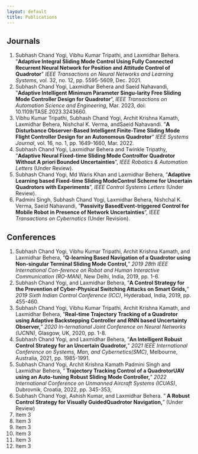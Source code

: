 ```yaml
---
layout: default
title: Publications
---
```

<script type="text/javascript" async
  src="https://cdnjs.cloudflare.com/ajax/libs/mathjax/2.7.7/MathJax.js?config=TeX-MML-AM_CHTML">
</script>

## Journals

<ol>
<!--  1 -->
  <li> <a class="highlighted">Subhash Chand Yogi</a>, Vibhu Kumar Tripathi, and Laxmidhar Behera. ”<b>Adaptive Integral Sliding Mode Control Using Fully Connected Recurrent Neural Network for Position and Attitude Control of Quadrotor</b>” <i>IEEE Transactions on Neural Networks and Learning Systems</i>, vol. 32, no. 12, pp. 5595-5609, Dec. 2021. </li>
<!--  2 -->
  <li> <a class="highlighted">Subhash Chand Yogi</a>, Laxmidhar Behera and Saeid Nahavandi, ”<b>Adaptive Intelligent Minimum Parameter Singu-larity Free Sliding Mode Controller Design for Quadrotor</b>”, <i>IEEE Transactions on Automation Science and Engineering</i>, Mar. 2023, doi: 10.1109/TASE.2023.3243660.</li>
<!--  3 -->
  <li> Vibhu Kumar Tripathi, <a class="highlighted">Subhash Chand Yogi</a>, Archit Krishna Kamath, Laxmidhar Behera, Nishchal K. Verma, andSaeid Nahavandi. ”<b>A Disturbance Observer-Based Intelligent Finite-Time Sliding Mode Flight Controller Design for an Autonomous Quadrotor</b>” <i>IEEE Systems Journal</i>, vol. 16, no. 1, pp. 1649-1660, Mar. 2022.</li>
<!--  4 -->
  <li> <a class="highlighted">Subhash Chand Yogi</a>, Laxmidhar Behera and Twinkle Tripathy, ”<b>Adaptive Neural Fixed-time Sliding Mode Controlfor Quadrotor Without A priori Bounded Uncertainties</b>”, <i>IEEE Robotics & Automation Letters </i> (Under Review).</li>
<!--  5 -->
  <li> <a class="highlighted">Subhash Chand Yogi</a>, Md Waris Khan and Laxmidhar Behera, ”<b>Adaptive Learning based Fixed-time Sliding ModeControl Scheme for Uncertain Quadrotors with Experiments</b>”, <i>IEEE Control Systems Letters </i> (Under Review).</li>
<!--  6 -->
  <li> Padmini Singh, <a class="highlighted">Subhash Chand Yogi</a>, Laxmidhar Behera, Nishchal K. Verma, Saeid Nahavandi, ”<b>Passivity BasedEvent-triggered Control for Mobile Robot in Presence of Network Uncertainties</b>”, <i>IEEE Transactions on Cybernatics </i> (Under Revision).</li>
</ol>


## Conferences
<ol class="square-bracket-list">
<!--  1 -->
  <li> <a class="highlighted">Subhash Chand Yogi</a>, Vibhu Kumar Tripathi, Archit Krishna Kamath, and Laxmidhar Behera, ”<b>Q-learning Based Navigation of a Quadrotor using Non-singular Terminal Sliding Mode Control,</b>” <i>2019 28th IEEE International Con-ference on Robot and Human Interactive Communication (RO-MAN)</i>, New Delhi, India, 2019, pp. 1-6. </li>
<!--  2 -->
  <li> <a class="highlighted">Subhash Chand Yogi</a>, and Laxmidhar Behera, ”<b>A Control Strategy for the Prevention of Cyber-Physical Switching Attacks on Smart Grids,</b>” <i>2019 Sixth Indian Control Conference (ICC)</i>, Hyderabad, India, 2019, pp. 455-460.</li>
<!--  3 -->
  <li> <a class="highlighted">Subhash Chand Yogi</a>, Vibhu Kumar Tripathi, Archit Krishna Kamath, and Laxmidhar Behera, ”<b>Real-time Trajectory Tracking of a Quadrotor using Adaptive Backstepping Controller and RNN based Uncertainty Observer,</b>” <i>2020 In-ternational Joint Conference on Neural Networks (IJCNN)</i>, Glasgow, UK, 2020, pp. 1-8.</li>
<!--  4 -->
  <li> <a class="highlighted">Subhash Chand Yogi</a>, and Laxmidhar Behera, ”<b>An Intelligent Robust Control Strategy for an Uncertain Quadrotor,</b>” <i>2021 IEEE International Conference on Systems, Man, and Cybernetics(SMC)</i>, Melbourne, Australia, 2021, pp. 1985-1991.</li>
<!--  5 -->
  <li> <a class="highlighted">Subhash Chand Yogi</a>, Archit Krishna Kamath Padmini Singh and Laxmidhar Behera, ”<b> Trajectory Tracking Control of a QuadrotorUAV using an Auto-tuning Robust Sliding Mode Controller,</b>” <i>2022 International Conference on Unmanned Aircraft Systems (ICUAS)</i>, Dubrovnik, Croatia, 2022, pp. 345-353,</li>
<!--  6 -->
  <li> <a class="highlighted">Subhash Chand Yogi</a>, Ashish Kumar, and Laxmidhar Behera. ”<b> A Robust Control Strategy for Visually GuidedQuadrotor Navigation,</b>” (Under Review)</li>
  <li> Item 3</li>
<!--  7 -->
  <li> Item 3</li>
  <li> Item 3</li>
  <li> Item 3</li>
  <li> Item 3</li>
  <li> Item 3</li>
</ol>



